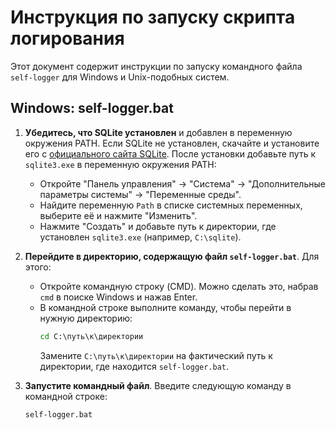 
# Инструкция по запуску скрипта логирования

Этот документ содержит инструкции по запуску командного файла `self-logger` для Windows и Unix-подобных систем.

## Windows: self-logger.bat

1. **Убедитесь, что SQLite установлен** и добавлен в переменную окружения PATH. Если SQLite не установлен, скачайте и установите его с [официального сайта SQLite](https://www.sqlite.org/download.html). После установки добавьте путь к `sqlite3.exe` в переменную окружения PATH:
    - Откройте "Панель управления" → "Система" → "Дополнительные параметры системы" → "Переменные среды".
    - Найдите переменную `Path` в списке системных переменных, выберите её и нажмите "Изменить".
    - Нажмите "Создать" и добавьте путь к директории, где установлен `sqlite3.exe` (например, `C:\sqlite`).

2. **Перейдите в директорию, содержащую файл `self-logger.bat`**. Для этого:
    - Откройте командную строку (CMD). Можно сделать это, набрав `cmd` в поиске Windows и нажав Enter.
    - В командной строке выполните команду, чтобы перейти в нужную директорию:
      ```cmd
      cd C:\путь\к\директории
      ```
      Замените `C:\путь\к\директории` на фактический путь к директории, где находится `self-logger.bat`.
3. **Запустите командный файл**. Введите следующую команду в командной строке:
   ```cmd
   self-logger.bat

